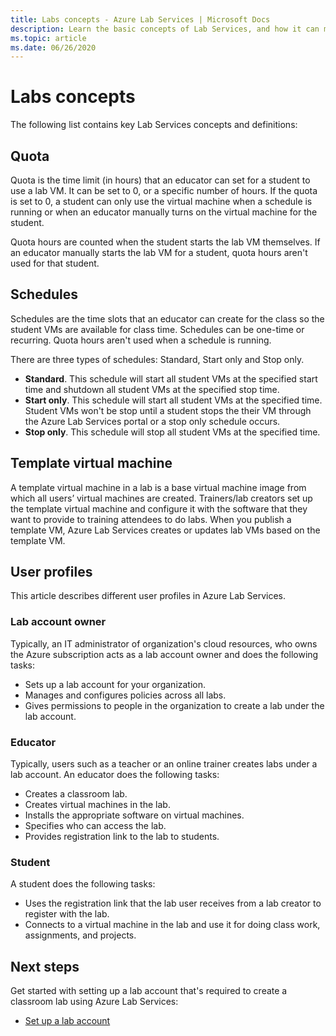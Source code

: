 ```yaml
---
title: Labs concepts - Azure Lab Services | Microsoft Docs
description: Learn the basic concepts of Lab Services, and how it can make it easy to create and manage labs. 
ms.topic: article
ms.date: 06/26/2020
---
```


# Labs concepts

The following list contains key Lab Services concepts and definitions:

## Quota

Quota is the time limit (in hours) that an educator can set for a student to use a lab VM. It can be set to 0, or a specific number of hours. If the quota is set to 0, a student can only use the virtual machine when a schedule is running or when an educator manually turns on the virtual machine for the student.  

Quota hours are counted when the student starts the lab VM themselves.  If an educator manually starts the lab VM for a student, quota hours aren't used for that student.

## Schedules

Schedules are the time slots that an educator can create for the class so the student VMs are available for class time.  Schedules can be one-time or recurring.  Quota hours aren't used when a schedule is running.

There are three types of schedules: Standard, Start only and Stop only.

- **Standard**.  This schedule will start all student VMs at the specified start time and shutdown all student VMs at the specified stop time.
- **Start only**.   This schedule will start all student VMs at the specified  time.  Student VMs won't be stop until a student stops the their VM through the Azure Lab Services portal or a stop only schedule occurs.
- **Stop only**.  This schedule will stop all student VMs at the specified time.  

## Template virtual machine

A template virtual machine in a lab is a base virtual machine image from which all users’ virtual machines are created. Trainers/lab creators set up the template virtual machine and configure it with the software that they want to provide to training attendees to do labs. When you publish a template VM, Azure Lab Services creates or updates lab VMs based on the template VM.

## User profiles

This article describes different user profiles in Azure Lab Services.

### Lab account owner

Typically, an IT administrator of organization's cloud resources, who owns the Azure subscription acts as a lab account owner and does the following tasks:

- Sets up a lab account for your organization.
- Manages and configures policies across all labs.
- Gives permissions to people in the organization to create a lab under the lab account.

### Educator

Typically, users such as a teacher or an online trainer creates labs under a lab account. An educator does the following tasks:

- Creates a classroom lab.
- Creates virtual machines in the lab.
- Installs the appropriate software on virtual machines.
- Specifies who can access the lab.
- Provides registration link to the lab to students.

### Student

A student does the following tasks:

- Uses the registration link that the lab user receives from a lab creator to register with the lab.
- Connects to a virtual machine in the lab and use it for doing class work, assignments, and projects.

## Next steps

Get started with setting up a lab account that's required to create a classroom lab using Azure Lab Services:

- [Set up a lab account](tutorial-setup-lab-account.md)
